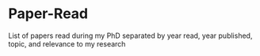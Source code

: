 # Paper-Read
List of papers read during my PhD separated by year read, year published, topic, and relevance to my research

